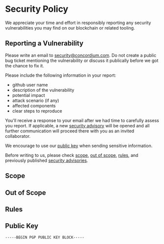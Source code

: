 # Security Policy

We appreciate your time and effort in responsibly reporting any security vulnerabilities you may find on our blockchain or related tooling.

## Reporting a Vulnerability

Please write an email to <security@concordium.com>. Do not create a public bug ticket mentioning the vulnerability or discuss it publically before we got the chance to fix it.

Please include the following information in your report:
- github user name
- description of the vulnerability
- potential impact
- attack scenario (if any)
- affected components
- clear steps to reproduce

You'll receive a response to your email after we had time to carefully assess you report. If applicable, a new [security advisory](https://github.com/concordium-cl/sandbox/security/advisories) will be opened and all further communication will proceed there with you as an invited collaborator.

We encourage to use our [public key](#public-key) when sending sensitive information.

Before writing to us, please check [scope](#scope), [out of scope](#out-of-scope), [rules](#rules), and previously published [security advisories](https://github.com/concordium-cl/sandbox/security/advisories).

## Scope
## Out of Scope
## Rules

## Public Key
```
-----BEGIN PGP PUBLIC KEY BLOCK-----
```
